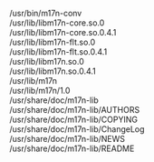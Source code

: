 /usr/bin/m17n-conv  
/usr/lib/libm17n-core.so.0  
/usr/lib/libm17n-core.so.0.4.1  
/usr/lib/libm17n-flt.so.0  
/usr/lib/libm17n-flt.so.0.4.1  
/usr/lib/libm17n.so.0  
/usr/lib/libm17n.so.0.4.1  
/usr/lib/m17n  
/usr/lib/m17n/1.0  
/usr/share/doc/m17n-lib  
/usr/share/doc/m17n-lib/AUTHORS  
/usr/share/doc/m17n-lib/COPYING  
/usr/share/doc/m17n-lib/ChangeLog  
/usr/share/doc/m17n-lib/NEWS  
/usr/share/doc/m17n-lib/README  
